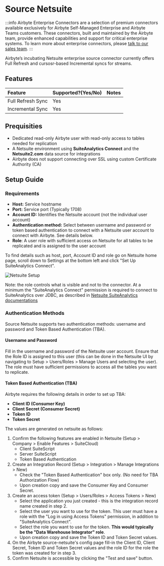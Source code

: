 # Source Netsuite

:::info
Airbyte Enterprise Connectors are a selection of premium connectors available exclusively for
Airbyte Self-Managed Enterprise and Airbyte Teams customers. These connectors, built and maintained by the Airbyte team,
provide enhanced capabilities and support for critical enterprise systems.
To learn more about enterprise connectors, please [talk to our sales team](https://airbyte.com/company/talk-to-sales).
:::

Airbyte’s incubating Netsuite enterprise source connector currently offers Full Refresh and cursosr-based Incremental syncs for streams.

## Features

| Feature           | Supported?\(Yes/No\) | Notes |
| :---------------- | :------------------- | :---- |
| Full Refresh Sync | Yes                  |       |
| Incremental Sync  | Yes                  |       |

## Prequisities

- Dedicated read-only Airbyte user with read-only access to tables needed for replication
- A Netsuite environment using **SuiteAnalytics Connect** and the **Netsuite2.com** data source for integrations
- Airbyte does not support connecting over SSL using custom Certificate Authority (CA)

## Setup Guide

### Requirements

- **Host:** Service hostname
- **Port:** Service port (Typically 1708)
- **Account ID:** Identifies the Netsuite account (not the individual user account)
- **Authentication method:** Select between username and password or token based authentication to connect with a Netsuite user account to connect with Airbyte. See details below.
- **Role**: A user role with sufficient access on Netsuite for all tables to be replicated and is assigned to the user account

To find details such as host, port, Account ID and role go on Netsuite home page, scroll down to Settings at the bottom left and click "Set Up SuiteAnalytics Connect".

![Netsuite Setup](https://raw.githubusercontent.com/airbytehq/airbyte/refs/heads/mast../platform/enterprise-setup/assets/enterprise-connectors/netsuite-setup.png)

Note: the role controls what is visible and not to the connector. At a minimum the "SuiteAnalytics Connect" permission is required to connect to SuiteAnalytics over JDBC, as described in [Netsuite SuiteAnalytics documentations](https://docs.oracle.com/en/platform/cloud/saas/netsuite/ns-online-help/section_4102771016.html#To-set-up-SuiteAnalytics-Connect-permissions-using-Manage-Roles%3A)

### Authentication Methods
Source Netsuite supports two authentication methods: username and password and Token Based Authentication (TBA).
#### Username and Password
Fill in the username and password of the Netsuite user account.
Ensure that the Role ID is assigned to this user (this can be done in the Netsuite UI by navigating to Setup > Users/Roles > Manage Users and selecting the user). The role must have sufficient permissions to access all the tables you want to replicate.

#### Token Based Authentication (TBA)
Airbyte requires the following details in order to set up TBA:
- **Client ID (Consumer Key)**
- **Client Secret (Consumer Secret)**
- **Token ID**
- **Token Secret**

The values are generated on netsuite as follows:
1. Confirm the following features are enabled in Netsuite (Setup > Company > Enable Features > SuiteCloud)
   - Client SuiteScript
   - Server SuiteScript
   - Token Based Authentication
2. Create an Integration Record (Setup > Integration > Manage Integrations > New)
   - Check the "Token Based Authentication" box only. (No need for TBA Authorization Flow)
   - Upon creation copy and save the Consumer Key and Consumer Secret.
3. Create an access token (Setup > Users/Roles > Access Tokens > New)
   - Select the application you just created - this is the integration record name created in step 2.
   - Select the user you want to use for the token. This user must have a role with the "Log in using Access Tokens" permission, in addition to "SuiteAnalytics Connect".
   - Select the role you want to use for the token. **This would typically be the "Data Warehouse Integrator" role**.
   - Upon creation copy and save the Token ID and Token Secret values.
4. On the Airbyte source-netsuite's config page fill-in the Client ID, Client Secret, Token ID and Token Secret values and the role ID for the role the token was created for in step 3.
5. Confirm Netsuite is accessible by clicking the "Test and save" button.





